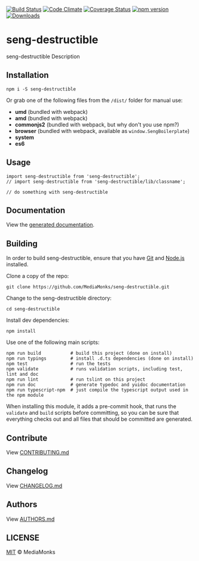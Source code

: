 [![Build Status](https://travis-ci.org/mediamonks/seng-destructible.svg?branch=master)](https://travis-ci.org/MediaMonks/seng-destructible)
[![Code Climate](https://codeclimate.com/github/MediaMonks/seng-destructible/badges/gpa.svg)](https://codeclimate.com/github/MediaMonks/seng-destructible)
[![Coverage Status](https://coveralls.io/repos/github/MediaMonks/seng-destructible/badge.svg?branch=master)](https://coveralls.io/github/MediaMonks/seng-destructible?branch=master)
[![npm version](https://badge.fury.io/js/seng-destructible.svg)](https://www.npmjs.com/package/seng-destructible)
[![Downloads](https://img.shields.io/npm/dm/seng-destructible.svg)](https://www.npmjs.com/package/seng-destructible)

# seng-destructible

seng-destructible Description


## Installation

```
npm i -S seng-destructible
```

Or grab one of the following files from the `/dist/` folder for manual use:

- **umd** (bundled with webpack)
- **amd** (bundled with webpack)
- **commonjs2** (bundled with webpack, but why don't you use npm?)
- **browser** (bundled with webpack, available as `window.SengBoilerplate`)
- **system**
- **es6**

## Usage

```
import seng-destructible from 'seng-destructible';
// import seng-destructible from 'seng-destructible/lib/classname';

// do something with seng-destructible
```


## Documentation

View the [generated documentation](https://rawgit.com/MediaMonks/seng-destructible/master/doc/typedoc/index.html).


## Building

In order to build seng-destructible, ensure that you have [Git](http://git-scm.com/downloads)
and [Node.js](http://nodejs.org/) installed.

Clone a copy of the repo:
```
git clone https://github.com/MediaMonks/seng-destructible.git
```

Change to the seng-destructible directory:
```
cd seng-destructible
```

Install dev dependencies:
```
npm install
```

Use one of the following main scripts:
```
npm run build   		# build this project (done on install)
npm run typings			# install .d.ts dependencies (done on install)
npm test    			# run the tests
npm validate			# runs validation scripts, including test, lint and doc
npm run lint			# run tslint on this project
npm run doc				# generate typedoc and yuidoc documentation
npm run typescript-npm	# just compile the typescript output used in the npm module
```

When installing this module, it adds a pre-commit hook, that runs the `validate`
and `build` scripts before committing, so you can be sure that everything
checks out and all files that should be committed are generated.

## Contribute

View [CONTRIBUTING.md](./CONTRIBUTING.md)


## Changelog

View [CHANGELOG.md](./CHANGELOG.md)


## Authors

View [AUTHORS.md](./AUTHORS.md)


## LICENSE

[MIT](./LICENSE) © MediaMonks
